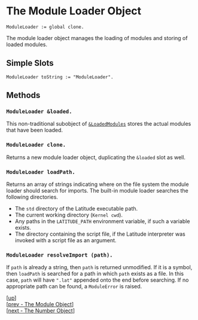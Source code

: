 
# The Module Loader Object

    ModuleLoader := global clone.

The module loader object manages the loading of modules and storing of
loaded modules.

## Simple Slots

    ModuleLoader toString := "ModuleLoader".

## Methods

### `ModuleLoader &loaded.`

This non-traditional subobject of [`&LoadedModules`](loadedmodules.md)
stores the actual modules that have been loaded.

### `ModuleLoader clone.`

Returns a new module loader object, duplicating the `&loaded` slot as
well.

### `ModuleLoader loadPath.`

Returns an array of strings indicating where on the file system the
module loader should search for imports. The built-in module loader
searches the following directories.
 * The `std` directory of the Latitude executable path.
 * The current working directory (`Kernel cwd`).
 * Any paths in the `LATITUDE_PATH` environment variable, if such a
   variable exists.
 * The directory containing the script file, if the Latitude
   interpreter was invoked with a script file as an argument.

### `ModuleLoader resolveImport (path).`

If `path` is already a string, then `path` is returned unmodified. If
it is a symbol, then `loadPath` is searched for a path in which `path`
exists as a file. In this case, `path` will have `".lat"` appended
onto the end before searching. If no appropriate path can be found, a
`ModuleError` is raised.

[[up](.)]
<br/>[[prev - The Module Object](module.md)]
<br/>[[next - The Number Object](number.md)]
